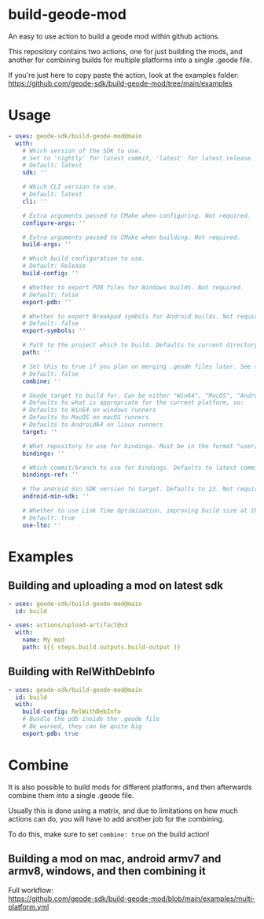 # build-geode-mod
An easy to use action to build a geode mod within github actions.

This repository contains two actions, one for just building the mods, and another for combining builds for multiple platforms into a single .geode file.

If you're just here to copy paste the action, look at the examples folder: \
https://github.com/geode-sdk/build-geode-mod/tree/main/examples

# Usage
```yml
- uses: geode-sdk/build-geode-mod@main
  with:
    # Which version of the SDK to use.
    # Set to 'nightly' for latest commit, 'latest' for latest release
    # Default: latest
    sdk: ''

    # Which CLI version to use.
    # Default: latest
    cli: ''

    # Extra arguments passed to CMake when configuring. Not required.
    configure-args: ''

    # Extra arguments passed to CMake when building. Not required.
    build-args: ''

    # Which build configuration to use.
    # Default: Release
    build-config: ''

    # Whether to export PDB files for Windows builds. Not required.
    # Default: false
    export-pdb: ''

    # Whether to export Breakpad symbols for Android builds. Not required.
    # Default: false
    export-symbols: ''

    # Path to the project which to build. Defaults to current directory.
    path: ''

    # Set this to true if you plan on merging .geode files later. See the README for more info.
    # Default: false
    combine: ''

    # Geode target to build for. Can be either "Win64", "MacOS", "Android32" or "Android64".
    # Defaults to what is appropriate for the current platform, so:
    # Defaults to Win64 on windows runners
    # Defaults to MacOS on macOS runners
    # Defaults to Android64 on linux runners
    target: ''

    # What repository to use for bindings. Must be in the format "user/repo". Not required.
    bindings: ''

    # Which commit/branch to use for bindings. Defaults to latest commit in main branch. Not required.
    bindings-ref: ''

    # The android min SDK version to target. Defaults to 23. Not required.
    android-min-sdk: ''

    # Whether to use Link Time Optimization, improving build size at the cost of build time.
    # Default: true
    use-lto: ''
```

# Examples

## Building and uploading a mod on latest sdk
```yml
- uses: geode-sdk/build-geode-mod@main
  id: build

- uses: actions/upload-artifact@v3
  with:
    name: My mod
    path: ${{ steps.build.outputs.build-output }}
```

## Building with RelWithDebInfo
```yml
- uses: geode-sdk/build-geode-mod@main
  id: build
  with:
    build-config: RelWithDebInfo
    # Bundle the pdb inside the .geode file
    # Be warned, they can be quite big
    export-pdb: true
```

# Combine
It is also possible to build mods for different platforms, and then afterwards combine them into a single .geode file.

Usually this is done using a matrix, and due to limitations on how much actions can do, you will have to add another job for the combining.

To do this, make sure to set `combine: true` on the build action!

## Building a mod on mac, android armv7 and armv8, windows, and then combining it
Full workflow: \
https://github.com/geode-sdk/build-geode-mod/blob/main/examples/multi-platform.yml
